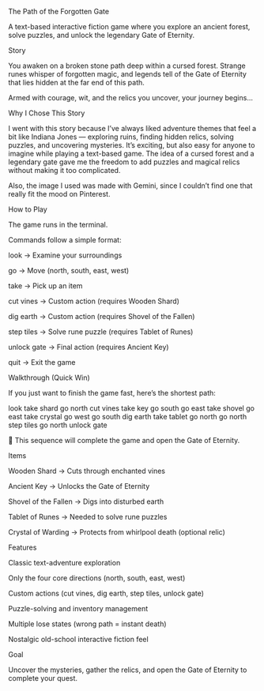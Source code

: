 The Path of the Forgotten Gate

A text-based interactive fiction game where you explore an ancient forest, solve puzzles, and unlock the legendary Gate of Eternity.

Story

You awaken on a broken stone path deep within a cursed forest. Strange runes whisper of forgotten magic, and legends tell of the Gate of Eternity that lies hidden at the far end of this path.

Armed with courage, wit, and the relics you uncover, your journey begins...

Why I Chose This Story

I went with this story because I’ve always liked adventure themes that feel a bit like Indiana Jones — exploring ruins, finding hidden relics, solving puzzles, and uncovering mysteries. It’s exciting, but also easy for anyone to imagine while playing a text-based game. The idea of a cursed forest and a legendary gate gave me the freedom to add puzzles and magical relics without making it too complicated.

Also, the image I used was made with Gemini, since I couldn’t find one that really fit the mood on Pinterest.

How to Play

The game runs in the terminal.

Commands follow a simple format:

look → Examine your surroundings

go <direction> → Move (north, south, east, west)

take <item> → Pick up an item

cut vines → Custom action (requires Wooden Shard)

dig earth → Custom action (requires Shovel of the Fallen)

step tiles → Solve rune puzzle (requires Tablet of Runes)

unlock gate → Final action (requires Ancient Key)

quit → Exit the game

Walkthrough (Quick Win)

If you just want to finish the game fast, here’s the shortest path:

look
take shard
go north
cut vines
take key
go south
go east
take shovel
go east
take crystal
go west
go south
dig earth
take tablet
go north
go north
step tiles
go north
unlock gate

🎉 This sequence will complete the game and open the Gate of Eternity.

Items

Wooden Shard → Cuts through enchanted vines

Ancient Key → Unlocks the Gate of Eternity

Shovel of the Fallen → Digs into disturbed earth

Tablet of Runes → Needed to solve rune puzzles

Crystal of Warding → Protects from whirlpool death (optional relic)

Features

Classic text-adventure exploration

Only the four core directions (north, south, east, west)

Custom actions (cut vines, dig earth, step tiles, unlock gate)

Puzzle-solving and inventory management

Multiple lose states (wrong path = instant death)

Nostalgic old-school interactive fiction feel

Goal

Uncover the mysteries, gather the relics, and open the Gate of Eternity to complete your quest.
